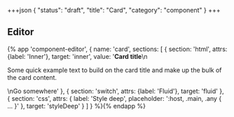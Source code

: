 +++json
{
  "status": "draft",
  "title": "Card",
  "category": "component"
}
+++

## Editor

{%
  app 'component-editor', {
    name: 'card',
    sections: [
      {
        section: 'html',
        attrs: {label: 'Inner'},
        target: 'inner',
        value: '<strong class="card-title">Card title</strong>\n<p>Some quick example text to build on the card title and make up the bulk of the card content.</p>\n<tini-button scheme="primary">Go somewhere</tini-button>'
      },
      {
        section: 'switch',
        attrs: {label: 'Fluid'},
        target: 'fluid'
      },
      {
        section: 'css',
        attrs: {
          label: 'Style deep',
          placeholder: ':host, .main, .any { ... }'
        },
        target: 'styleDeep'
      }
    ]
  }
%}{% endapp %}
